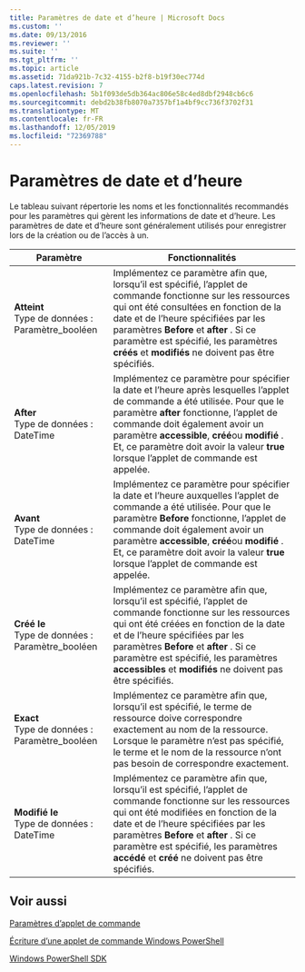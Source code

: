 ```yaml
---
title: Paramètres de date et d’heure | Microsoft Docs
ms.custom: ''
ms.date: 09/13/2016
ms.reviewer: ''
ms.suite: ''
ms.tgt_pltfrm: ''
ms.topic: article
ms.assetid: 71da921b-7c32-4155-b2f8-b19f30ec774d
caps.latest.revision: 7
ms.openlocfilehash: 5b1f093de5db364ac806e58c4ed8dbf2948cb6c6
ms.sourcegitcommit: debd2b38fb8070a7357bf1a4bf9cc736f3702f31
ms.translationtype: MT
ms.contentlocale: fr-FR
ms.lasthandoff: 12/05/2019
ms.locfileid: "72369788"
---
```

# <a name="date-and-time-parameters"></a>Paramètres de date et d’heure

Le tableau suivant répertorie les noms et les fonctionnalités recommandés pour les paramètres qui gèrent les informations de date et d’heure. Les paramètres de date et d’heure sont généralement utilisés pour enregistrer lors de la création ou de l’accès à un.

|Paramètre|Fonctionnalités|
|---|---|
|**Atteint**<br>Type de données : Paramètre_booléen|Implémentez ce paramètre afin que, lorsqu’il est spécifié, l’applet de commande fonctionne sur les ressources qui ont été consultées en fonction de la date et de l’heure spécifiées par les paramètres **Before** et **after** . Si ce paramètre est spécifié, les paramètres **créés** et **modifiés** ne doivent pas être spécifiés.|
|**After**<br>Type de données : DateTime|Implémentez ce paramètre pour spécifier la date et l’heure après lesquelles l’applet de commande a été utilisée. Pour que le paramètre **after** fonctionne, l’applet de commande doit également avoir un paramètre **accessible**, **créé**ou **modifié** . Et, ce paramètre doit avoir la valeur **true** lorsque l’applet de commande est appelée.|
|**Avant**<br>Type de données : DateTime|Implémentez ce paramètre pour spécifier la date et l’heure auxquelles l’applet de commande a été utilisée. Pour que le paramètre **Before** fonctionne, l’applet de commande doit également avoir un paramètre **accessible**, **créé**ou **modifié** . Et, ce paramètre doit avoir la valeur **true** lorsque l’applet de commande est appelée.|
|**Créé le**<br>Type de données : Paramètre_booléen|Implémentez ce paramètre afin que, lorsqu’il est spécifié, l’applet de commande fonctionne sur les ressources qui ont été créées en fonction de la date et de l’heure spécifiées par les paramètres **Before** et **after** . Si ce paramètre est spécifié, les paramètres **accessibles** et **modifiés** ne doivent pas être spécifiés.|
|**Exact**<br>Type de données : Paramètre_booléen|Implémentez ce paramètre afin que, lorsqu’il est spécifié, le terme de ressource doive correspondre exactement au nom de la ressource. Lorsque le paramètre n’est pas spécifié, le terme et le nom de la ressource n’ont pas besoin de correspondre exactement.|
|**Modifié le**<br>Type de données : DateTime|Implémentez ce paramètre afin que, lorsqu’il est spécifié, l’applet de commande fonctionne sur les ressources qui ont été modifiées en fonction de la date et de l’heure spécifiées par les paramètres **Before** et **after** . Si ce paramètre est spécifié, les paramètres **accédé** et **créé** ne doivent pas être spécifiés.|
## <a name="see-also"></a>Voir aussi

[Paramètres d’applet de commande](./cmdlet-parameters.md)

[Écriture d’une applet de commande Windows PowerShell](./writing-a-windows-powershell-cmdlet.md)

[Windows PowerShell SDK](../windows-powershell-reference.md)
